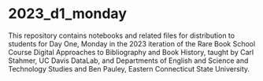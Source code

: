 # 2023_d1_monday
This repository contains notebooks and related files for distribution to students for Day One, Monday in the 2023 iteration of the Rare Book School Course Digital Approaches to Bibliography and Book History, taught by Carl Stahmer, UC Davis DataLab, and Departments of English and Science and Technology Studies and Ben Pauley, Eastern Connecticut State University.
